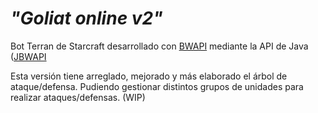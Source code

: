 # _"Goliat online v2"_

Bot Terran de Starcraft desarrollado con [BWAPI](https://github.com/bwapi/bwapi) mediante la API de Java ([JBWAPI](https://github.com/JNIBWAPI/JNIBWAPI)

Esta versión tiene arreglado, mejorado y más elaborado el árbol de ataque/defensa. Pudiendo gestionar distintos grupos de unidades para realizar ataques/defensas. (WIP)
